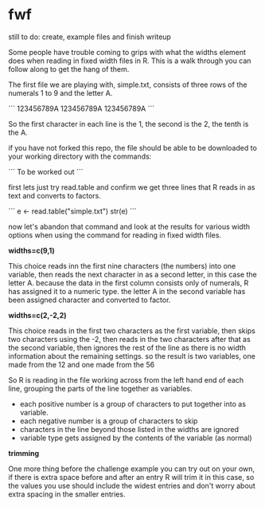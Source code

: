 fwf
===


still to do: create, example files and finish writeup

Some people have trouble coming to grips with what the widths element does when reading in fixed width files in R. This is a walk through you can follow along to get the hang of them.

The first file we are playing with, simple.txt, consists of three rows of the numerals 1 to 9 and the letter A.


´´´
123456789A
123456789A
123456789A
´´´

So the first character in each line is the 1, the second is the 2, the tenth is the A.

if you have not forked this repo, the file should be able to be downloaded to your working directory with the commands:


´´´
To be worked out
´´´

first lets just try read.table and confirm we get three lines that R reads in as text and converts to factors.


´´´
e <- read.table("simple.txt")
str(e)
´´´

now let's abandon that command and look at the results for various width options when using the command for reading in fixed width files.

__widths=c(9,1)__

This choice reads inn the first nine characters (the numbers) into one variable, then reads the next character in as a second letter, in this case the letter A. because the data in the first column consists only of numerals, R has assigned it to a numeric type. the letter A in the second variable has been assigned character and converted to factor.

__widths=c(2,-2,2)__


This choice reads in the first two characters as the first variable, then skips two characters using the -2, then reads in the two characters after that as the second variable, then ignores the rest of the line as there is no width information about the remaining settings. so the result is two variables, one made from the 12 and one made from the 56

So R is reading in the file working across from the left hand end of each line, grouping the parts of the line together as variables.

* each positive number is a group of characters to put together into as variable.
* each negative number is a group of characters to skip
* characters in the line beyond those listed in the widths are ignored
* variable type gets assigned by the contents of the variable (as normal)

__trimming__

One more thing before the challenge example you can try out on your own, if there is extra space before and after an entry R will trim it in this case, so the values you use should include the widest entries and don't worry about extra spacing in the smaller entries.
